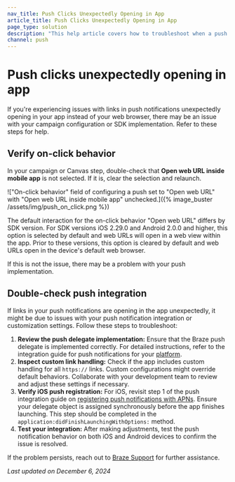 ```yaml
---
nav_title: Push Clicks Unexpectedly Opening in App
article_title: Push Clicks Unexpectedly Opening in App
page_type: solution
description: "This help article covers how to troubleshoot when a push link is expected to open in a web browser, not the app."
channel: push
---
```


# Push clicks unexpectedly opening in app

If you're experiencing issues with links in push notifications unexpectedly opening in your app instead of your web browser, there may be an issue with your campaign configuration or SDK implementation. Refer to these steps for help.

## Verify on-click behavior

In your campaign or Canvas step, double-check that **Open web URL inside mobile app** is not selected. If it is, clear the selection and relaunch. 

!["On-click behavior" field of configuring a push set to "Open web URL" with "Open web URL inside mobile app" unchecked.]({% image_buster /assets/img/push_on_click.png %})

The default interaction for the on-click behavior "Open web URL" differs by SDK version. For SDK versions iOS 2.29.0 and Android 2.0.0 and higher, this option is selected by default and web URLs will open in a web view within the app. Prior to these versions, this option is cleared by default and web URLs open in the device's default web browser.

If this is not the issue, there may be a problem with your push implementation. 

## Double-check push integration

If links in your push notifications are opening in the app unexpectedly, it might be due to issues with your push notification integration or customization settings. Follow these steps to troubleshoot:

1. **Review the push delegate implementation:** Ensure that the Braze push delegate is implemented correctly. For detailed instructions, refer to the integration guide for push notifications for your [platform]({{site.baseurl}}/developer_guide/home/).
2. **Inspect custom link handling:** Check if the app includes custom handling for all `https://` links. Custom configurations might override default behaviors. Collaborate with your development team to review and adjust these settings if necessary.
3. **Verify iOS push registration:** For iOS, revisit step 1 of the push integration guide on [registering push notifications with APNs]({{site.baseurl}}/developer_guide/platform_integration_guides/swift/push_notifications/integration/#step-1-register-for-push-notifications-with-apns). Ensure your delegate object is assigned synchronously before the app finishes launching. This step should be completed in the `application:didFinishLaunchingWithOptions:` method.
4. **Test your integration:** After making adjustments, test the push notification behavior on both iOS and Android devices to confirm the issue is resolved.

If the problem persists, reach out to [Braze Support]({{site.baseurl}}/support_contact) for further assistance.


*Last updated on December 6, 2024*